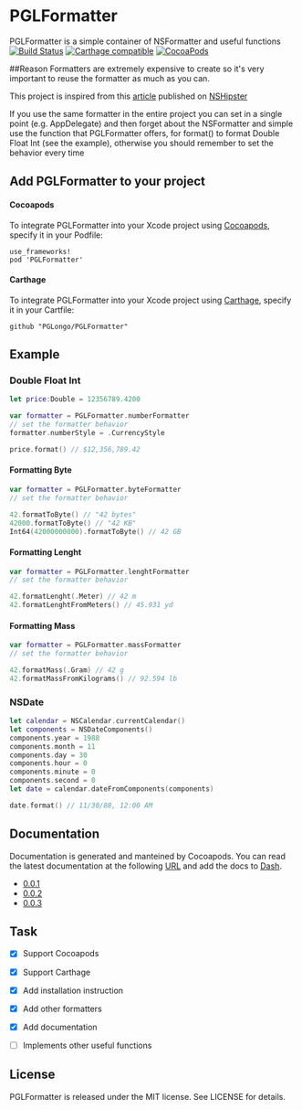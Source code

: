 # PGLFormatter
PGLFormatter is a simple container of NSFormatter and useful functions  
[![Build Status](https://travis-ci.org/PGLongo/PGLFormatter.svg?branch=master)](https://travis-ci.org/PGLongo/PGLFormatter)
[![Carthage compatible](https://img.shields.io/badge/Carthage-compatible-4BC51D.svg?style=flat)](https://github.com/Carthage/Carthage)
[![CocoaPods](https://img.shields.io/cocoapods/v/PGLFormatter.svg)](https://cocoapods.org/pods/PGLFormatter) 

##Reason
Formatters are extremely expensive to create so it's very important to reuse the formatter as much as you can. 

This project is inspired from this [article](http://nshipster.com/nsformatter/) published on [NSHipster](http://nshipster.com/)

If you use the same formatter in the entire project you can set in a single point (e.g. AppDelegate) and then forget about the NSFormatter and simple use the function that PGLFormatter offers, for format() to format Double Float Int (see the example), otherwise you should remember to set the behavior every time
## Add PGLFormatter to your project

#### Cocoapods

To integrate PGLFormatter into your Xcode project using [Cocoapods](http://cocoapods.org/), specify it in your Podfile:

	use_frameworks!
	pod 'PGLFormatter'

#### Carthage

To integrate PGLFormatter into your Xcode project using [Carthage](https://github.com/Carthage/Carthage), specify it in your Cartfile:

	github "PGLongo/PGLFormatter"
	
## Example

### Double Float Int
```swift
let price:Double = 12356789.4200

var formatter = PGLFormatter.numberFormatter
// set the formatter behavior
formatter.numberStyle = .CurrencyStyle

price.format() // $12,356,789.42
```

#### Formatting Byte

```swift
var formatter = PGLFormatter.byteFormatter
// set the formatter behavior

42.formatToByte() // "42 bytes"
42000.formatToByte() // "42 KB"
Int64(42000000000).formatToByte() // 42 GB
```

#### Formatting Lenght

```swift
var formatter = PGLFormatter.lenghtFormatter
// set the formatter behavior

42.formatLenght(.Meter) // 42 m
42.formatLenghtFromMeters() // 45.931 yd
```

#### Formatting Mass

```swift
var formatter = PGLFormatter.massFormatter
// set the formatter behavior

42.formatMass(.Gram) // 42 g
42.formatMassFromKilograms() // 92.594 lb
```

### NSDate
```swift
let calendar = NSCalendar.currentCalendar()
let components = NSDateComponents()
components.year = 1988
components.month = 11
components.day = 30
components.hour = 0
components.minute = 0
components.second = 0
let date = calendar.dateFromComponents(components)

date.format() // 11/30/88, 12:00 AM

```

## Documentation
Documentation is generated and manteined by Cocoapods. You can read the latest documentation at the following [URL](http://cocoadocs.org/docsets/PGLFormatter/latest) and add the docs to [Dash](http://kapeli.com/dash).

- [0.0.1](http://cocoadocs.org/docsets/PGLFormatter/0.0.1/)
- [0.0.2](http://cocoadocs.org/docsets/PGLFormatter/0.0.2/)
- [0.0.3](http://cocoadocs.org/docsets/PGLFormatter/0.0.3/)


## Task
- [x] Support Cocoapods
- [x] Support Carthage
- [x] Add installation instruction
- [x] Add other formatters
- [x] Add documentation
- [ ] Implements other useful functions


## License

PGLFormatter is released under the MIT license. See LICENSE for details.